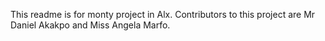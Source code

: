 This readme is for monty project in Alx. Contributors to this project are Mr Daniel Akakpo and Miss Angela Marfo.
